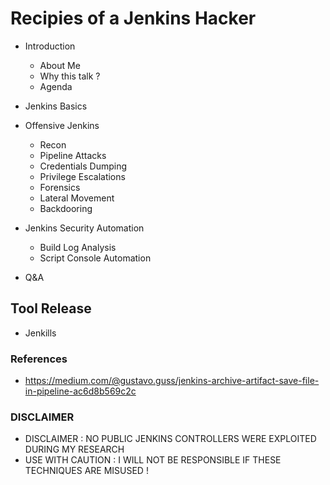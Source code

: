 # Recipies of a Jenkins Hacker

- Introduction
   - About Me
   - Why this talk ?
   - Agenda
   
- Jenkins Basics

- Offensive Jenkins
   - Recon
   - Pipeline Attacks
   - Credentials Dumping
   - Privilege Escalations
   - Forensics
   - Lateral Movement
   - Backdooring
   
- Jenkins Security Automation
   - Build Log Analysis
   - Script Console Automation
   
- Q&A

## Tool Release

- Jenkills 

### References
- https://medium.com/@gustavo.guss/jenkins-archive-artifact-save-file-in-pipeline-ac6d8b569c2c

### DISCLAIMER

- DISCLAIMER : NO PUBLIC JENKINS CONTROLLERS WERE EXPLOITED DURING MY RESEARCH
- USE WITH CAUTION : I WILL NOT BE RESPONSIBLE IF THESE TECHNIQUES ARE MISUSED !
